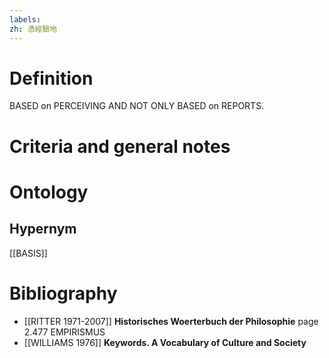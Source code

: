 ```yaml
---
labels: 
zh: 憑經驗地
---
```


# Definition
BASED on PERCEIVING AND NOT ONLY BASED on REPORTS.
# Criteria and general notes
# Ontology

## Hypernym
[[BASIS]]
# Bibliography
- [[RITTER 1971-2007]]
**Historisches Woerterbuch der Philosophie** page 2.477
EMPIRISMUS
- [[WILLIAMS 1976]]
**Keywords.  A Vocabulary of Culture and Society** 
